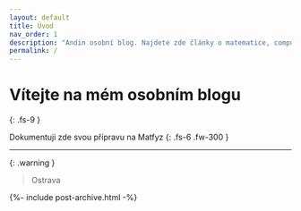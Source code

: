 ```yaml
---
layout: default
title: Úvod
nav_order: 1
description: "Andin osobní blog. Najdete zde články o matematice, computer science, mé projekty a mnoho dalšího."
permalink: /
---
```


# Vítejte na mém osobním blogu
{: .fs-9 }

Dokumentuji zde svou přípravu na Matfyz
{: .fs-6 .fw-300 }

---

{: .warning }
> Ostrava


{%- include post-archive.html -%}

